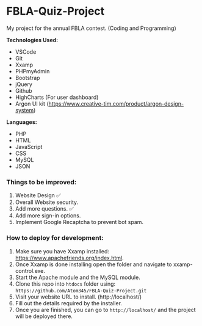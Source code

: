 # FBLA-Quiz-Project
My project for the annual FBLA contest. (Coding and Programming)

**Technologies Used:**
- VSCode
- Git
- Xxamp
- PHPmyAdmin
- Bootstrap
- jQuery
- Github
- HighCharts (For user dashboard)
- Argon UI kit (https://www.creative-tim.com/product/argon-design-system)

**Languages:**
- PHP
- HTML
- JavaScript
- CSS
- MySQL
- JSON

<h3>Things to be improved:</h3>

1. Website Design ✅
2. Overall Website security.
3. Add more questions. ✅
4. Add more sign-in options.
5. Implement Google Recaptcha to prevent bot spam.

<h3>How to deploy for development:</h3>

1. Make sure you have Xxamp installed: https://www.apachefriends.org/index.html.
2. Once Xxamp is done installing open the folder and navigate to xxamp-control.exe.
3. Start the Apache module and the MySQL module.
4. Clone this repo into `htdocs` folder using: `https://github.com/Atom345/FBLA-Quiz-Project.git`
5. Visit your website URL to install. (http://localhost/)
6. Fill out the details required by the installer.
7. Once you are finished, you can go to `http://localhost/` and the project will be deployed there.